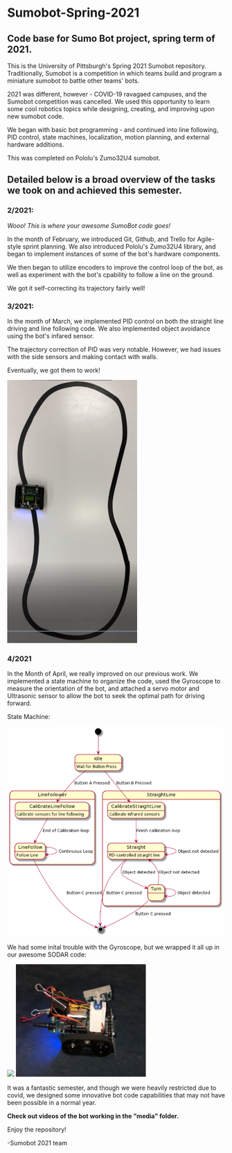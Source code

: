 # Sumobot-Spring-2021
## Code base for Sumo Bot project, spring term of 2021.

This is the University of Pittsburgh's Spring 2021 Sumobot repository. Traditionally, Sumobot is a competition in which teams build and program a miniature sumobot to battle other teams' bots. 

2021 was different, however - COVID-19 ravagaed campuses, and the Sumobot competition was cancelled. We used this opportunity to learn some cool robotics topics while designing, creating, and improving upon new sumobot code. 

We began with basic bot programming - and continued into line following, PID control, state machines, localization, motion planning, and external hardware additions. 

This was completed on Pololu's Zumo32U4 sumobot. 

## Detailed below is a broad overview of the tasks we took on and achieved this semester. 

### 2/2021:

*Wooo! This is where your awesome SumoBot code goes!*

In the month of February, we introduced Git, Github, and Trello for Agile-style sprint planning. We also introduced Pololu's Zumo32U4 library, and began to implement instances of some of the bot's hardware components. 

We then began to utilize encoders to improve the control loop of the bot, as well as experiment with the bot's cpability to follow a line on the ground. 

We got it self-correcting its trajectory fairly well! 


### 3/2021:

In the month of March, we implemented PID control on both the straight line driving and line following code. We also implemented object avoidance using the bot's infared sensor. 

The trajectory correction of PID was very notable. However, we had issues with the side sensors and making contact with walls. 

Eventually, we got them to work!

<img src="https://github.com/Pitt-RAS/Sumobot-Spring-2021/blob/main/media/Line_Follower_Photo.png" width="300">

### 4/2021

In the Month of April, we really improved on our previous work. We implemented a state machine to organize the code, used the Gyroscope to measure the orientation of the bot, and attached a servo motor and Ultrasonic sensor to allow the bot to seek the optimal path for driving forward. 

State Machine: 

<img src="https://github.com/Pitt-RAS/Sumobot-Spring-2021/blob/main/media/state-machine.png" width="500">

We had some inital trouble with the Gyroscope, but we wrapped it all up in our awesome SODAR code: 

<img src="https://github.com/Pitt-RAS/Sumobot-Spring-2021/blob/main/media/US_Sensors.png" width="300">

<img src="https://github.com/Pitt-RAS/Sumobot-Spring-2021/blob/main/media/SODAR_Photo.png" width="300">

It was a fantastic semester, and though we were heavily restricted due to covid, we designed some innovative bot code capabilities that may not have been possible in a normal year. 

**Check out videos of the bot working in the "media" folder.**

Enjoy the repository!

  -Sumobot 2021 team
